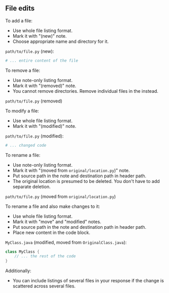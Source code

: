 ## File edits

To add a file:

- Use whole file listing format.
- Mark it with "(new)" note.
- Choose appropriate name and directory for it.

`path/to/file.py` (new):

```python
# ... entire content of the file
```

To remove a file:

- Use note-only listing format.
- Mark it with "(removed)" note.
- You cannot remove directories. Remove individual files in the instead.

`path/to/file.py` (removed)

To modify a file:

- Use whole file listing format.
- Mark it with "(modified)" note.

`path/to/file.py` (modified):

```python
# ... changed code
```

To rename a file:

- Use note-only listing format.
- Mark it with "(moved from `original/location.py`)" note.
- Put source path in the note and destination path in header path.
- The original location is presumed to be deleted. You don't have to add separate deletion.

`path/to/file.py` (moved from `original/location.py`)

To rename a file and also make changes to it:

- Use whole file listing format.
- Mark it with "move" and "modified" notes.
- Put source path in the note and destination path in header path.
- Place new content in the code block.

`MyClass.java` (modified, moved from `OriginalClass.java`):

```java
class MyClass {
    // ... the rest of the code
}
```

Additionally:

- You can include listings of several files in your response if the change is scattered across several files.

